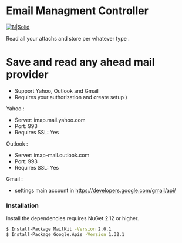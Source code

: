 # Email Managment Controller

[![N|Solid](https://farm5.staticflickr.com/4674/39226324365_3ab01e1c5c_o.png)](https://nodesource.com/products/nsolid)

Read all your attachs and store per whatever type  .


# Save and read any ahead mail provider

  - Support Yahoo, Outlook and Gmail
  - Requires your authorization and create setup )


Yahoo :
  - Server: imap.mail.yahoo.com
  - Port: 993
  - Requires SSL: Yes
 
Outlook :
  - Server:  imap-mail.outlook.com
  - Port: 993
  - Requires SSL: Yes

Gmail :
  - settings main account in https://developers.google.com/gmail/api/
  
### Installation

Install the dependencies requires NuGet 2.12 or higher.

```sh
$ Install-Package MailKit -Version 2.0.1	
$ Install-Package Google.Apis -Version 1.32.1	
```
